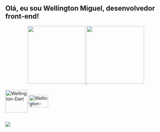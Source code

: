 
  
##  Olá, eu sou Wellington Miguel, desenvolvedor front-end!
<div align = "center">
  <a href="https://github.com/Wellington-Miguel">
  <img height = "180em" src = "https://github-readme-stats.vercel.app/api?username=Wellington-Miguel&show_icons=true&theme=tokyonight&include_all_commits=true&count_private=true" />
  <img height = "180em" src = "https://github-readme-stats.vercel.app/api/top-langs/?username=Wellington-Miguel&layout=compact&langs_count=7&theme=tokyonight" />
</div>
<div style = "display: inline_block"> <br>
  <img align = "center" alt = "Wellington-Dart" height = "70" width = "70" src = "https://cdn.jsdelivr.net/gh/devicons/devicon/icons/dart/dart-original-wordmark.svg">
   <img align = "center" alt = "Wellington-Flutter" height = "40" width = "60" src = "https://cdn.jsdelivr.net/gh/devicons/devicon/icons/flutter/flutter-original.svg">
  
##
 
<div> 
  <a href="https://www.linkedin.com/in/wellington-m-408313103/" target="_blank"> <img src = "https://img.shields.io/badge/LinkedIn-0077B5?style=for-the-badge&logo=linkedin&logoColor=white"> </a>
